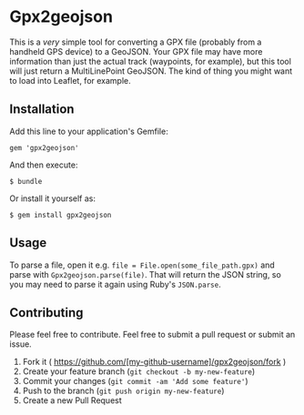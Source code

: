 # Gpx2geojson

This is a _very_ simple tool for converting a GPX file (probably from a handheld GPS device) to a GeoJSON. Your GPX file may have more information than just the actual track (waypoints, for example), but this tool will just return a MultiLinePoint GeoJSON. The kind of thing you might want to load into Leaflet, for example.

## Installation

Add this line to your application's Gemfile:

    gem 'gpx2geojson'

And then execute:

    $ bundle

Or install it yourself as:

    $ gem install gpx2geojson

## Usage

To parse a file, open it e.g. `file = File.open(some_file_path.gpx)` and parse with `Gpx2geojson.parse(file)`.  That will return the JSON string, so you may need to parse it again using Ruby's `JSON.parse`.

## Contributing

Please feel free to contribute. Feel free to submit a pull request or submit an issue.

1. Fork it ( https://github.com/[my-github-username]/gpx2geojson/fork )
2. Create your feature branch (`git checkout -b my-new-feature`)
3. Commit your changes (`git commit -am 'Add some feature'`)
4. Push to the branch (`git push origin my-new-feature`)
5. Create a new Pull Request

